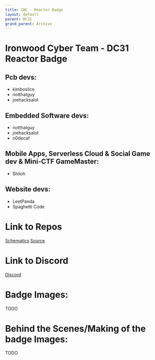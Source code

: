 ```yaml
---
title: IWC - Reactor Badge
layout: default
parent: DC31
grand_parent: Archive
---
```


# Ironwood Cyber Team - DC31  Reactor Badge

## Pcb devs:
- kimboslice
- notthatguy
- joehacksalot

## Embedded Software devs:
- notthatguy
- joehacksalot
- n0decaf

## Mobile Apps, Serverless Cloud & Social Game dev & Mini-CTF GameMaster:
- Shiloh

## Website devs:
- LeetPanda
- Spaghetti Code  

# Link to Repos
[Schematics](TODO)
[Source](TODO)

# Link to Discord
[Discord](https://discord.gg/nsQrmVc7H3)

# Badge Images:
TODO

# Behind the Scenes/Making of the badge Images:
TODO
